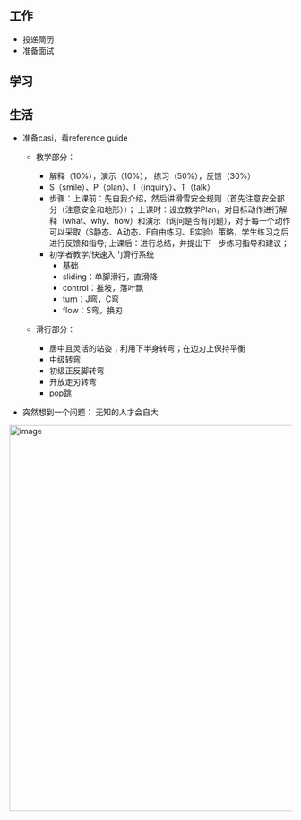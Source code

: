 ## 工作
- 投递简历
- 准备面试
  
## 学习

## 生活
- 准备casi，看reference guide
  - 教学部分：
    - 解释（10%），演示（10%）， 练习（50%），反馈（30%）
    - S（smile）、P（plan）、I（inquiry）、T（talk）
    - 步骤：上课前：先自我介绍，然后讲滑雪安全规则（首先注意安全部分（注意安全和地形））；
           上课时：设立教学Plan，对目标动作进行解释（what、why、how）和演示（询问是否有问题），对于每一个动作可以采取（S静态、A动态、F自由练习、E实验）策略，学生练习之后进行反馈和指导;
           上课后：进行总结，并提出下一步练习指导和建议；
    - 初学者教学/快速入门滑行系统
      - 基础
      - sliding：单脚滑行，直滑降
      - control：推坡，落叶飘
      - turn：J弯，C弯
      - flow：S弯，换刃
        
  - 滑行部分：
    - 居中且灵活的站姿；利用下半身转弯；在边刃上保持平衡
    - 中级转弯
    - 初级正反脚转弯
    - 开放走刃转弯
    - pop跳 
  

- 突然想到一个问题： 无知的人才会自大


<img width="690" alt="image" src="https://github.com/jiayit/Weekly/assets/18300143/1206617a-472e-4d38-8402-e348a01b19bc">
